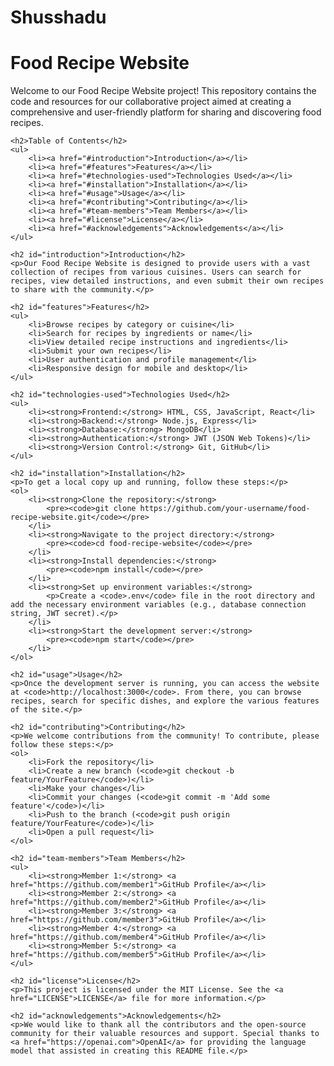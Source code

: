 # Shusshadu
<!DOCTYPE html>
<html lang="en">
<head>
    <meta charset="UTF-8">
    <meta name="viewport" content="width=device-width, initial-scale=1.0">
    <title>Food Recipe Website</title>
</head>
<body>
    <h1>Food Recipe Website</h1>
    <p>Welcome to our Food Recipe Website project! This repository contains the code and resources for our collaborative project aimed at creating a comprehensive and user-friendly platform for sharing and discovering food recipes.</p>

    <h2>Table of Contents</h2>
    <ul>
        <li><a href="#introduction">Introduction</a></li>
        <li><a href="#features">Features</a></li>
        <li><a href="#technologies-used">Technologies Used</a></li>
        <li><a href="#installation">Installation</a></li>
        <li><a href="#usage">Usage</a></li>
        <li><a href="#contributing">Contributing</a></li>
        <li><a href="#team-members">Team Members</a></li>
        <li><a href="#license">License</a></li>
        <li><a href="#acknowledgements">Acknowledgements</a></li>
    </ul>

    <h2 id="introduction">Introduction</h2>
    <p>Our Food Recipe Website is designed to provide users with a vast collection of recipes from various cuisines. Users can search for recipes, view detailed instructions, and even submit their own recipes to share with the community.</p>

    <h2 id="features">Features</h2>
    <ul>
        <li>Browse recipes by category or cuisine</li>
        <li>Search for recipes by ingredients or name</li>
        <li>View detailed recipe instructions and ingredients</li>
        <li>Submit your own recipes</li>
        <li>User authentication and profile management</li>
        <li>Responsive design for mobile and desktop</li>
    </ul>

    <h2 id="technologies-used">Technologies Used</h2>
    <ul>
        <li><strong>Frontend:</strong> HTML, CSS, JavaScript, React</li>
        <li><strong>Backend:</strong> Node.js, Express</li>
        <li><strong>Database:</strong> MongoDB</li>
        <li><strong>Authentication:</strong> JWT (JSON Web Tokens)</li>
        <li><strong>Version Control:</strong> Git, GitHub</li>
    </ul>

    <h2 id="installation">Installation</h2>
    <p>To get a local copy up and running, follow these steps:</p>
    <ol>
        <li><strong>Clone the repository:</strong>
            <pre><code>git clone https://github.com/your-username/food-recipe-website.git</code></pre>
        </li>
        <li><strong>Navigate to the project directory:</strong>
            <pre><code>cd food-recipe-website</code></pre>
        </li>
        <li><strong>Install dependencies:</strong>
            <pre><code>npm install</code></pre>
        </li>
        <li><strong>Set up environment variables:</strong>
            <p>Create a <code>.env</code> file in the root directory and add the necessary environment variables (e.g., database connection string, JWT secret).</p>
        </li>
        <li><strong>Start the development server:</strong>
            <pre><code>npm start</code></pre>
        </li>
    </ol>

    <h2 id="usage">Usage</h2>
    <p>Once the development server is running, you can access the website at <code>http://localhost:3000</code>. From there, you can browse recipes, search for specific dishes, and explore the various features of the site.</p>

    <h2 id="contributing">Contributing</h2>
    <p>We welcome contributions from the community! To contribute, please follow these steps:</p>
    <ol>
        <li>Fork the repository</li>
        <li>Create a new branch (<code>git checkout -b feature/YourFeature</code>)</li>
        <li>Make your changes</li>
        <li>Commit your changes (<code>git commit -m 'Add some feature'</code>)</li>
        <li>Push to the branch (<code>git push origin feature/YourFeature</code>)</li>
        <li>Open a pull request</li>
    </ol>

    <h2 id="team-members">Team Members</h2>
    <ul>
        <li><strong>Member 1:</strong> <a href="https://github.com/member1">GitHub Profile</a></li>
        <li><strong>Member 2:</strong> <a href="https://github.com/member2">GitHub Profile</a></li>
        <li><strong>Member 3:</strong> <a href="https://github.com/member3">GitHub Profile</a></li>
        <li><strong>Member 4:</strong> <a href="https://github.com/member4">GitHub Profile</a></li>
        <li><strong>Member 5:</strong> <a href="https://github.com/member5">GitHub Profile</a></li>
    </ul>

    <h2 id="license">License</h2>
    <p>This project is licensed under the MIT License. See the <a href="LICENSE">LICENSE</a> file for more information.</p>

    <h2 id="acknowledgements">Acknowledgements</h2>
    <p>We would like to thank all the contributors and the open-source community for their valuable resources and support. Special thanks to <a href="https://openai.com">OpenAI</a> for providing the language model that assisted in creating this README file.</p>
</body>
</html>
